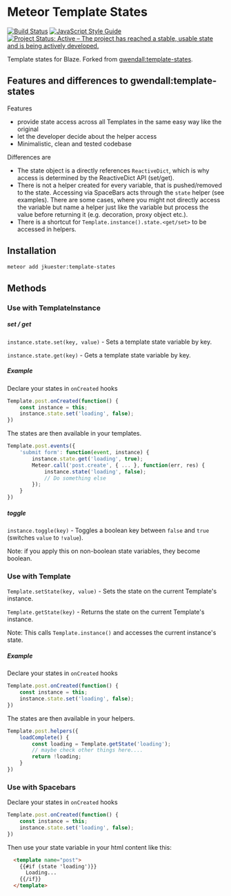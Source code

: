 # Meteor Template States
[![Build Status](https://travis-ci.org/jankapunkt/meteor-template-states.svg?branch=master)](https://travis-ci.org/jankapunkt/meteor-template-states)
[![JavaScript Style Guide](https://img.shields.io/badge/code_style-standard-brightgreen.svg)](https://standardjs.com)
[![Project Status: Active – The project has reached a stable, usable state and is being actively developed.](https://www.repostatus.org/badges/latest/active.svg)](https://www.repostatus.org/#active)

Template states for Blaze. Forked from [gwendall:template-states](https://github.com/gwendall/meteor-template-states).

## Features and differences to gwendall:template-states

Features
* provide state access across all Templates in the same easy way like the original
* let the developer decide about the helper access
* Minimalistic, clean and tested codebase

Differences are
* The state object is a directly references `ReactiveDict`, which is why access is determined by the ReactiveDict API (set/get).
* There is not a helper created for every variable, that is pushed/removed to the state. Accessing via SpaceBars acts through the `state` helper (see examples). There are some cases, where you might not directly access the variable but name a helper just like the variable but process the value before returning it (e.g. decoration, proxy object etc.).
* There is a shortcut for `Template.instance().state.<get/set>` to be accessed in helpers.


## Installation  

``` sh
meteor add jkuester:template-states
```

## Methods

### Use with TemplateInstance

##### set / get

`instance.state.set(key, value)` - Sets a template state variable by key.

`instance.state.get(key)` - Gets a template state variable by key.

##### Example

Declare your states in ```onCreated``` hooks

``` javascript
Template.post.onCreated(function() {
	const instance = this;
	instance.state.set('loading', false);
})
```

The states are then available in your templates.  

``` javascript
Template.post.events({
	'submit form': function(event, instance) {
    	instance.state.get('loading', true);
    	Meteor.call('post.create', { ... }, function(err, res) {
      		instance.state('loading', false);
      		// Do something else
    	});
 	}
})
```  

##### toggle

`instance.toggle(key)` - Toggles a boolean key between `false` and `true` (switches `value` to `!value`).

Note: if you apply this on non-boolean state variables, they become boolean.


### Use with Template

`Template.setState(key, value)` - Sets the state on the current Template's instance.

`Template.getState(key)` - Returns the state on the current Template's instance.

Note: This calls `Template.instance()` and accesses the current instance's state.


##### Example

Declare your states in ```onCreated``` hooks

``` javascript
Template.post.onCreated(function() {
	const instance = this;
	instance.state.set('loading', false);
})
```

The states are then available in your helpers.

``` javascript
Template.post.helpers({
	loadComplete() {
		const loading = Template.getState('loading');
		// maybe check other things here....
		return !loading;
	}
})
```

### Use with Spacebars


Declare your states in ```onCreated``` hooks

``` javascript
Template.post.onCreated(function() {
	const instance = this;
	instance.state.set('loading', false);
})
```
Then use your state variable in your html content like this:

``` html
  <template name="post">
    {{#if (state 'loading')}}
      Loading...
    {{/if}}
  </template>
```
